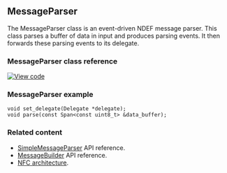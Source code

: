 ## MessageParser

The MessageParser class is an event-driven NDEF message parser. This class parses a buffer of data in input and produces parsing events. It then forwards these parsing events to its delegate.

### MessageParser class reference

[![View code](https://www.mbed.com/embed/?type=library)](http://os-doc-builder.test.mbed.com/docs/development/mbed-os-api-doxy/classmbed_1_1nfc_1_1ndef_1_1_message_parser.html)

### MessageParser example

```
void set_delegate(Delegate *delegate);
void parse(const Span<const uint8_t> &data_buffer);
```

### Related content

- [SimpleMessageParser](simplemessageparser.html) API reference.
- [MessageBuilder](messagebuilder.html) API reference.
- [NFC architecture](../reference/nfc-technology.html).
